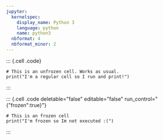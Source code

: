 ```yaml
---
jupyter:
  kernelspec:
    display_name: Python 3
    language: python
    name: python3
  nbformat: 4
  nbformat_minor: 2
---
```


::: {.cell .code}
``` {.python}
# This is an unfrozen cell. Works as usual.
print("I'm a regular cell so I run and print!")
```
:::

::: {.cell .code deletable="false" editable="false" run_control="{"frozen":true}"}
``` {.python}
# This is an frozen cell
print("I'm frozen so Im not executed :(")
```
:::
